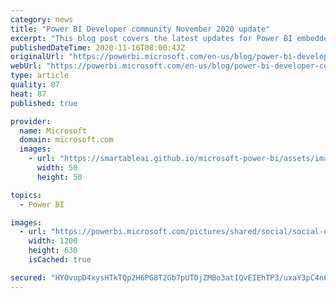 ```yaml
---
category: news
title: "Power BI Developer community November 2020 update"
excerpt: "This blog post covers the latest updates for Power BI embedded analytics and Power BI visuals platform"
publishedDateTime: 2020-11-16T08:00:43Z
originalUrl: "https://powerbi.microsoft.com/en-us/blog/power-bi-developer-community-november-2020-update/"
webUrl: "https://powerbi.microsoft.com/en-us/blog/power-bi-developer-community-november-2020-update/"
type: article
quality: 87
heat: 87
published: true

provider:
  name: Microsoft
  domain: microsoft.com
  images:
    - url: "https://smartableai.github.io/microsoft-power-bi/assets/images/organizations/microsoft.com-50x50.jpg"
      width: 50
      height: 50

topics:
  - Power BI

images:
  - url: "https://powerbi.microsoft.com/pictures/shared/social/social-default-image.png"
    width: 1200
    height: 630
    isCached: true

secured: "HYOvupD4xysHTkTQp2H6PG8T2Gb7pUTOjZMBo3atIQvEIEhTP3/uxaY3pC4n68QozfAtx6/6wwEQSr7wYqSYzVkqdJwwEPza7o83AyFx0suDmh3LNMahPvMZ8/JXBlZgGZTD8BozXPRNNlpyqrwkHO0k69T8jgF8HaVgm7vSOxN590YVMuJtc4HoOAXBkhUOqBGUD2SxxL3bsr1C8mz+66FHnvlmUSJkV3Tus1wiWO7Ea282lwGQ51OpdJZg+jkQcXnYJ7DlyOZoVXxLvx6dl0iPZqmXjuK88b2iF0wiCtL7+JG278bJq9XdsLtTRozkTnA9tyc+n2wvnVzV933p2BLFJjZp/mjJRCytqrb0g+A=;5swewlvT/OmZ6btZ4pvT6A=="
---
```


